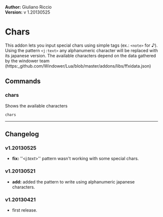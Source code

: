 **Author:** Giuliano Riccio  
**Version:** v 1.20130525

# Chars #
This addon lets you input special chars using simple tags (ex.: ```<note>``` for ♪). Using the pattern ```<j:text>``` any alphanumeric character will be replaced with its japanese version. The available characters depend on the data gathered by the windower team (https:_github.com/Windower/Lua/blob/master/addons/libs/ffxidata.json)

## Commands ##
### chars ###
Shows the available characters

```
chars 
```

----

## Changelog ##

### v1.20130525 ###
* **fix:** ''<j:_text_>'' pattern wasn't working with some special chars.

###  v1.20130521 ###
* **add:** added the pattern to write using alphanumeric japanese characters.

###  v1.20130421 ###
* first release.
